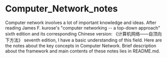 # Computer_Network_notes
Computer network involves a lot of important knowledge and ideas. After reading James F. kurose's "computer networking -- a top-down approach" sixth edition and its corresponding Chinese version: 《计算机网络——自顶向下方法》 seventh edition, I have a basic understanding of this field. Here are the notes about the key concepts in Computer Network. Brief description about the framework and main contents of these notes lies in README.md.
